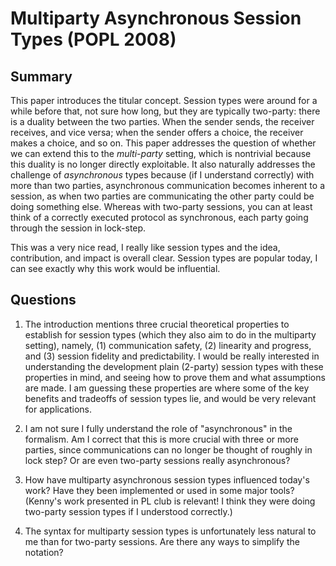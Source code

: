 # Multiparty Asynchronous Session Types (POPL 2008)

## Summary

This paper introduces the titular concept.
Session types were around for a while before that, not sure how long, but they are typically two-party: there is a duality between the two parties. When the sender sends, the receiver receives, and vice versa; when the sender offers a choice, the receiver makes a choice, and so on.
This paper addresses the question of whether we can extend this to the *multi-party* setting, which is nontrivial because this duality is no longer directly exploitable. It also naturally addresses the challenge of *asynchronous* types because (if I understand correctly) with more than two parties, asynchronous communication becomes inherent to a session, as when two parties are communicating the other party could be doing something else. Whereas with two-party sessions, you can at least think of a correctly executed protocol as synchronous, each party going through the session in lock-step.

This was a very nice read, I really like session types and the idea, contribution, and impact is overall clear. Session types are popular today, I can see exactly why this work would be influential.

## Questions

1. The introduction mentions three crucial theoretical properties to establish for session types (which they also aim to do in the multiparty setting), namely, (1) communication safety, (2) linearity and progress, and (3) session fidelity and predictability.
I would be really interested in understanding the development plain (2-party) session types with these properties in mind, and seeing how to prove them and what assumptions are made.
I am guessing these properties are where some of the key benefits and tradeoffs of session types lie, and would be very relevant for applications.

2. I am not sure I fully understand the role of "asynchronous" in the formalism. Am I correct that this is more crucial with three or more parties, since communications can no longer be thought of roughly in lock step? Or are even two-party sessions really asynchronous?

3. How have multiparty asynchronous session types influenced today's work? Have they been implemented or used in some major tools? (Kenny's work presented in PL club is relevant! I think they were doing two-party session types if I understood correctly.)

4. The syntax for multiparty session types is unfortunately less natural to me than for two-party sessions. Are there any ways to simplify the notation?
